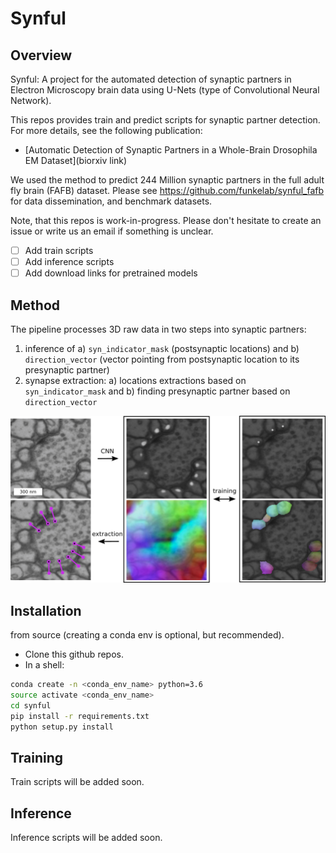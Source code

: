 Synful
======
Overview
--------
Synful: A project for the automated detection of synaptic partners in Electron Microscopy brain data using U-Nets (type of Convolutional Neural Network).

This repos provides train and predict scripts for synaptic partner detection. For more details, see the following publication:

- [Automatic Detection of Synaptic Partners in a Whole-Brain Drosophila EM Dataset](biorxiv link)

We used the method to predict 244 Million synaptic partners in the full adult fly brain (FAFB) dataset.
Please see https://github.com/funkelab/synful_fafb for data dissemination, and benchmark datasets.

Note, that this repos is work-in-progress. Please don't hesitate to create an issue or write us an email if something is unclear.

- [ ] Add train scripts
- [ ] Add inference scripts
- [ ] Add download links for pretrained models

Method
------
The pipeline processes 3D raw data in two steps into synaptic partners:
  1) inference of a) `syn_indicator_mask` (postsynaptic locations) and b) `direction_vector` (vector pointing from postsynaptic location to its presynaptic partner)
  2) synapse extraction: a) locations extractions based on `syn_indicator_mask` and b) finding presynaptic partner based on `direction_vector`


![method_figure](docs/_static/method_overview.png)

Installation
------------
from source (creating a conda env is optional, but recommended).
- Clone this github repos.
- In a shell:

```bash
conda create -n <conda_env_name> python=3.6
source activate <conda_env_name>
cd synful
pip install -r requirements.txt
python setup.py install
```

Training
--------

Train scripts will be added soon.


Inference
--------

Inference scripts will be added soon.